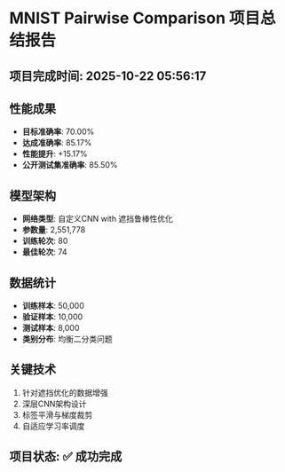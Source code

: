 
# MNIST Pairwise Comparison 项目总结报告
## 项目完成时间: 2025-10-22 05:56:17

## 性能成果
- **目标准确率**: 70.00%
- **达成准确率**: 85.17%
- **性能提升**: +15.17%
- **公开测试集准确率**: 85.50%

## 模型架构
- **网络类型**: 自定义CNN with 遮挡鲁棒性优化
- **参数量**: 2,551,778
- **训练轮次**: 80
- **最佳轮次**: 74

## 数据统计
- **训练样本**: 50,000
- **验证样本**: 10,000
- **测试样本**: 8,000
- **类别分布**: 均衡二分类问题

## 关键技术
1. 针对遮挡优化的数据增强
2. 深层CNN架构设计
3. 标签平滑与梯度裁剪
4. 自适应学习率调度

## 项目状态: ✅ 成功完成
